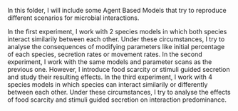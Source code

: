 In this folder, I will include some Agent Based Models that try to reproduce different scenarios for microbial interactions.

In the first experiment, I work with 2 species models in which both species interact similarily between each other. Under these circumstances, I try to analyse the consequences of modifying parameters like initial percentage of each species, secretion rates or movement rates.
In the second experiment, I work with the same models and parameter scans as the previous one. However, I introduce food scarcity or stimuli guided secretion and study their resulting effects.
In the third experiment, I work with 4 species models in which species can interact similarily or differently between each other. Under these circumstances, I try to analyse the effects of food scarcity and stimuli guided secretion on interaction predominance.
